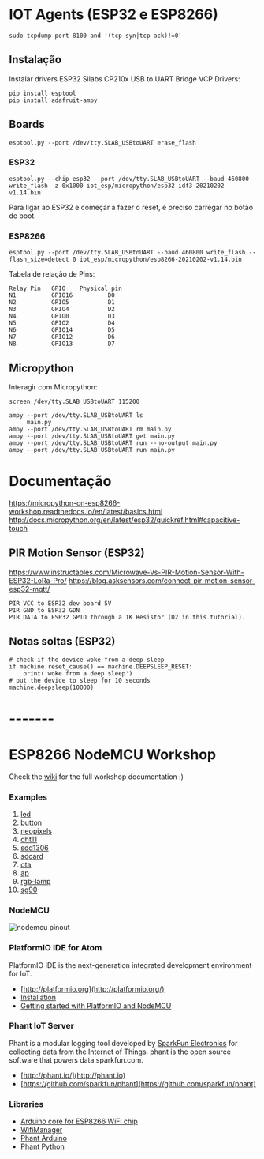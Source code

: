 # IOT Agents (ESP32 e ESP8266)

	sudo tcpdump port 8100 and '(tcp-syn|tcp-ack)!=0'

## Instalação

Instalar drivers ESP32 Silabs CP210x USB to UART Bridge VCP Drivers:

    pip install esptool
    pip install adafruit-ampy

## Boards

    esptool.py --port /dev/tty.SLAB_USBtoUART erase_flash

### ESP32

    esptool.py --chip esp32 --port /dev/tty.SLAB_USBtoUART --baud 460800 write_flash -z 0x1000 iot_esp/micropython/esp32-idf3-20210202-v1.14.bin

Para ligar ao ESP32 e começar a fazer o reset, é preciso carregar no botão de boot.

### ESP8266

    esptool.py --port /dev/tty.SLAB_USBtoUART --baud 460800 write_flash --flash_size=detect 0 iot_esp/micropython/esp8266-20210202-v1.14.bin

Tabela de relação de Pins:

    Relay Pin	GPIO	Physical pin
    N1 			GPIO16 			D0
    N2 			GPIO5 			D1
    N3 			GPIO4 			D2
    N4 			GPIO0 			D3
    N5 			GPIO2 			D4
    N6 			GPIO14 			D5
    N7 			GPIO12 			D6
    N8 			GPIO13 			D7

## Micropython

Interagir com Micropython:

    screen /dev/tty.SLAB_USBtoUART 115200

    ampy --port /dev/tty.SLAB_USBtoUART ls
    	 main.py
    ampy --port /dev/tty.SLAB_USBtoUART rm main.py
    ampy --port /dev/tty.SLAB_USBtoUART get main.py
    ampy --port /dev/tty.SLAB_USBtoUART run --no-output main.py
    ampy --port /dev/tty.SLAB_USBtoUART run main.py

# Documentação

https://micropython-on-esp8266-workshop.readthedocs.io/en/latest/basics.html
http://docs.micropython.org/en/latest/esp32/quickref.html#capacitive-touch

## PIR Motion Sensor (ESP32)

https://www.instructables.com/Microwave-Vs-PIR-Motion-Sensor-With-ESP32-LoRa-Pro/
https://blog.asksensors.com/connect-pir-motion-sensor-esp32-mqtt/

    PIR VCC to ESP32 dev board 5V
    PIR GND to ESP32 GDN
    PIR DATA to ESP32 GPIO through a 1K Resistor (D2 in this tutorial).

## Notas soltas (ESP32)

    # check if the device woke from a deep sleep
    if machine.reset_cause() == machine.DEEPSLEEP_RESET:
        print('woke from a deep sleep')
    # put the device to sleep for 10 seconds
    machine.deepsleep(10000)

# -------

# ESP8266 NodeMCU Workshop

Check the [wiki](https://github.com/lvidarte/esp8266/wiki) for the full workshop documentation :)

### Examples

1. [led](https://github.com/lvidarte/esp8266/tree/master/examples/led)
2. [button](https://github.com/lvidarte/esp8266/tree/master/examples/button)
3. [neopixels](https://github.com/lvidarte/esp8266/tree/master/examples/neopixels)
4. [dht11](https://github.com/lvidarte/esp8266/tree/master/examples/dht11)
5. [sdd1306](https://github.com/lvidarte/esp8266/tree/master/examples/sdd1306)
6. [sdcard](https://github.com/lvidarte/esp8266/tree/master/examples/sdcard)
7. [ota](https://github.com/lvidarte/esp8266/tree/master/examples/ota)
8. [ap](https://github.com/lvidarte/esp8266/tree/master/examples/ap)
9. [rgb-lamp](https://github.com/lvidarte/esp8266/tree/master/examples/rgb-lamp)
10. [sg90](https://github.com/lvidarte/esp8266/tree/master/examples/sg90)

### NodeMCU

![nodemcu pinout](https://raw.githubusercontent.com/lvidarte/esp8266/master/nodemcu_pins.png)

### PlatformIO IDE for Atom

PlatformIO IDE is the next-generation integrated development environment for IoT.

-   [http://platformio.org](http://platformio.org/)
-   [Installation](http://docs.platformio.org/en/latest/ide/atom.html#installation)
-   [Getting started with PlatformIO and NodeMCU](https://www.losant.com/blog/getting-started-with-platformio-esp8266-nodemcu)

### Phant IoT Server

Phant is a modular logging tool developed by [SparkFun Electronics](https://www.sparkfun.com/) for collecting data from the Internet of Things. phant is the open source software that powers data.sparkfun.com.

-   [http://phant.io/](http://phant.io)
-   [https://github.com/sparkfun/phant](https://github.com/sparkfun/phant)

### Libraries

-   [Arduino core for ESP8266 WiFi chip](https://github.com/esp8266/Arduino)
-   [WifiManager](https://github.com/tzapu/WiFiManager)
-   [Phant Arduino](https://github.com/sparkfun/phant-arduino)
-   [Phant Python](https://github.com/matze/python-phant)
